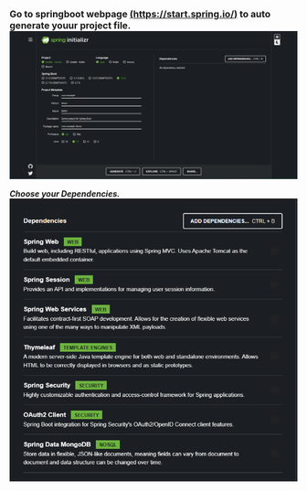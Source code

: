 <font size = "3">**Go to springboot webpage [(https://start.spring.io/)](https://start.spring.io/) to auto generate youur project file.**</font><br/>
![name](/component/source_image/springboot_mainpage.png)

***Choose your Dependencies.***<br/>
![name](/component/source_image/dependencies.png)


